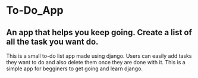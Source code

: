 # To-Do_App

## An app that helps you keep going. Create a list of all the task you want do. 

This is a small to-do list app made using django. Users can easily add tasks they want to do and also delete them once they are done with it. This is a simple app for begginers to get going and learn django. 
